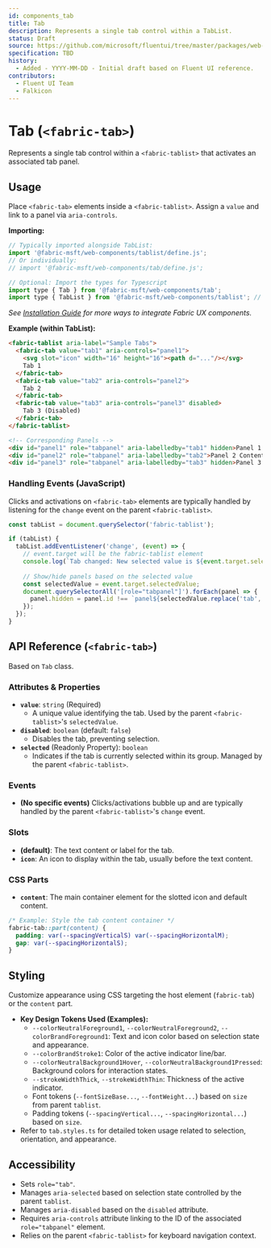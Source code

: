 ```yaml
---
id: components_tab
title: Tab
description: Represents a single tab control within a TabList.
status: Draft
source: https://github.com/microsoft/fluentui/tree/master/packages/web-components/src/tab
specification: TBD
history:
  - Added - YYYY-MM-DD - Initial draft based on Fluent UI reference.
contributors:
  - Fluent UI Team
  - Falkicon
---
```


# Tab (`<fabric-tab>`)

Represents a single tab control within a `<fabric-tablist>` that activates an associated tab panel.

## Usage

Place `<fabric-tab>` elements inside a `<fabric-tablist>`. Assign a `value` and link to a panel via `aria-controls`.

**Importing:**

```javascript
// Typically imported alongside TabList:
import '@fabric-msft/web-components/tablist/define.js';
// Or individually:
// import '@fabric-msft/web-components/tab/define.js';

// Optional: Import the types for Typescript
import type { Tab } from '@fabric-msft/web-components/tab';
import type { TabList } from '@fabric-msft/web-components/tablist'; // Example context type
```

*See [Installation Guide](../../guides/installation.md) for more ways to integrate Fabric UX components.*

**Example (within TabList):**

```html
<fabric-tablist aria-label="Sample Tabs">
  <fabric-tab value="tab1" aria-controls="panel1">
    <svg slot="icon" width="16" height="16"><path d="..."/></svg>
    Tab 1
  </fabric-tab>
  <fabric-tab value="tab2" aria-controls="panel2">
    Tab 2
  </fabric-tab>
  <fabric-tab value="tab3" aria-controls="panel3" disabled>
    Tab 3 (Disabled)
  </fabric-tab>
</fabric-tablist>

<!-- Corresponding Panels -->
<div id="panel1" role="tabpanel" aria-labelledby="tab1" hidden>Panel 1 Content</div>
<div id="panel2" role="tabpanel" aria-labelledby="tab2">Panel 2 Content</div>
<div id="panel3" role="tabpanel" aria-labelledby="tab3" hidden>Panel 3 Content</div>
```

### Handling Events (JavaScript)

Clicks and activations on `<fabric-tab>` elements are typically handled by listening for the `change` event on the parent `<fabric-tablist>`.

```javascript
const tabList = document.querySelector('fabric-tablist');

if (tabList) {
  tabList.addEventListener('change', (event) => {
    // event.target will be the fabric-tablist element
    console.log(`Tab changed: New selected value is ${event.target.selectedValue}`);
    
    // Show/hide panels based on the selected value
    const selectedValue = event.target.selectedValue;
    document.querySelectorAll('[role="tabpanel"]').forEach(panel => {
      panel.hidden = panel.id !== `panel${selectedValue.replace('tab', '')}`; // Simple example
    });
  });
}
```

## API Reference (`<fabric-tab>`)

Based on `Tab` class.

### Attributes & Properties

*   **`value`**: `string` (Required)
    *   A unique value identifying the tab. Used by the parent `<fabric-tablist>`'s `selectedValue`.
*   **`disabled`**: `boolean` (default: `false`)
    *   Disables the tab, preventing selection.
*   **`selected`** (Readonly Property): `boolean`
    *   Indicates if the tab is currently selected within its group. Managed by the parent `<fabric-tablist>`.

### Events

*   **(No specific events)** Clicks/activations bubble up and are typically handled by the parent `<fabric-tablist>`'s `change` event.

### Slots

*   **(default)**: The text content or label for the tab.
*   **`icon`**: An icon to display within the tab, usually before the text content.

### CSS Parts

*   **`content`**: The main container element for the slotted icon and default content.

```css
/* Example: Style the tab content container */
fabric-tab::part(content) {
  padding: var(--spacingVerticalS) var(--spacingHorizontalM);
  gap: var(--spacingHorizontalS);
}
```

## Styling

Customize appearance using CSS targeting the host element (`fabric-tab`) or the `content` part.

*   **Key Design Tokens Used (Examples):**
    *   `--colorNeutralForeground1`, `--colorNeutralForeground2`, `--colorBrandForeground1`: Text and icon color based on selection state and appearance.
    *   `--colorBrandStroke1`: Color of the active indicator line/bar.
    *   `--colorNeutralBackground1Hover`, `--colorNeutralBackground1Pressed`: Background colors for interaction states.
    *   `--strokeWidthThick`, `--strokeWidthThin`: Thickness of the active indicator.
    *   Font tokens (`--fontSizeBase...`, `--fontWeight...`) based on `size` from parent `tablist`.
    *   Padding tokens (`--spacingVertical...`, `--spacingHorizontal...`) based on `size`.
*   Refer to `tab.styles.ts` for detailed token usage related to selection, orientation, and appearance.

## Accessibility

*   Sets `role="tab"`.
*   Manages `aria-selected` based on selection state controlled by the parent `tablist`.
*   Manages `aria-disabled` based on the `disabled` attribute.
*   Requires `aria-controls` attribute linking to the ID of the associated `role="tabpanel"` element.
*   Relies on the parent `<fabric-tablist>` for keyboard navigation context. 
